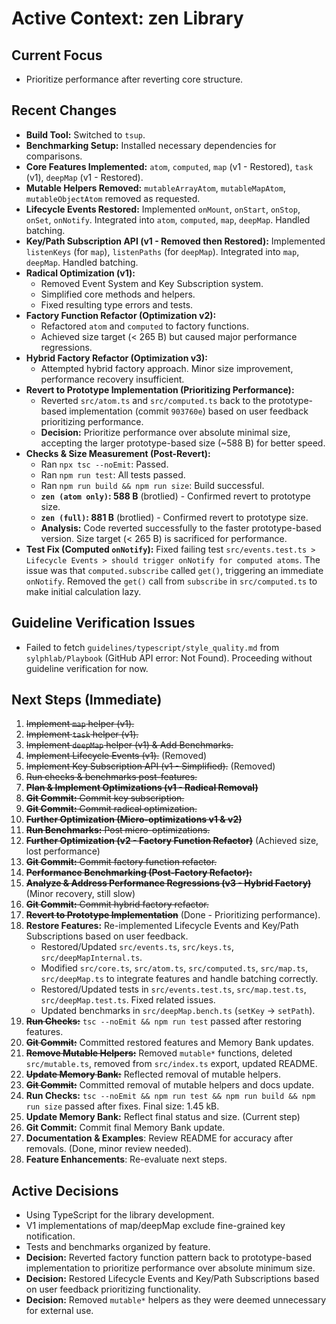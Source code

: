 # Active Context: zen Library

## Current Focus
- Prioritize performance after reverting core structure.

## Recent Changes
- **Build Tool:** Switched to `tsup`.
- **Benchmarking Setup:** Installed necessary dependencies for comparisons.
- **Core Features Implemented:** `atom`, `computed`, `map` (v1 - Restored), `task` (v1), `deepMap` (v1 - Restored).
- **Mutable Helpers Removed:** `mutableArrayAtom`, `mutableMapAtom`, `mutableObjectAtom` removed as requested.
- **Lifecycle Events Restored:** Implemented `onMount`, `onStart`, `onStop`, `onSet`, `onNotify`. Integrated into `atom`, `computed`, `map`, `deepMap`. Handled batching.
- **Key/Path Subscription API (v1 - Removed then Restored):** Implemented `listenKeys` (for `map`), `listenPaths` (for `deepMap`). Integrated into `map`, `deepMap`. Handled batching.
- **Radical Optimization (v1):**
    - Removed Event System and Key Subscription system.
    - Simplified core methods and helpers.
    - Fixed resulting type errors and tests.
- **Factory Function Refactor (Optimization v2):**
    - Refactored `atom` and `computed` to factory functions.
    - Achieved size target (< 265 B) but caused major performance regressions.
- **Hybrid Factory Refactor (Optimization v3):**
    - Attempted hybrid factory approach. Minor size improvement, performance recovery insufficient.
- **Revert to Prototype Implementation (Prioritizing Performance):**
    - Reverted `src/atom.ts` and `src/computed.ts` back to the prototype-based implementation (commit `903760e`) based on user feedback prioritizing performance.
    - **Decision:** Prioritize performance over absolute minimal size, accepting the larger prototype-based size (~588 B) for better speed.
- **Checks & Size Measurement (Post-Revert):**
    - Ran `npx tsc --noEmit`: Passed.
    - Ran `npm run test`: All tests passed.
    - Ran `npm run build && npm run size`: Build successful.
    - **`zen (atom only)`: 588 B** (brotlied) - Confirmed revert to prototype size.
    - **`zen (full)`: 881 B** (brotlied) - Confirmed revert to prototype size.
    - **Analysis:** Code reverted successfully to the faster prototype-based version. Size target (< 265 B) is sacrificed for performance.
- **Test Fix (Computed `onNotify`):** Fixed failing test `src/events.test.ts > Lifecycle Events > should trigger onNotify for computed atoms`. The issue was that `computed.subscribe` called `get()`, triggering an immediate `onNotify`. Removed the `get()` call from `subscribe` in `src/computed.ts` to make initial calculation lazy.

## Guideline Verification Issues
- Failed to fetch `guidelines/typescript/style_quality.md` from `sylphlab/Playbook` (GitHub API error: Not Found). Proceeding without guideline verification for now.

## Next Steps (Immediate)
1.  ~~Implement `map` helper (v1).~~
2.  ~~Implement `task` helper (v1).~~
3.  ~~Implement `deepMap` helper (v1) & Add Benchmarks.~~
4.  ~~Implement Lifecycle Events (v1).~~ (Removed)
5.  ~~Implement Key Subscription API (v1 - Simplified).~~ (Removed)
6.  ~~Run checks & benchmarks post-features.~~
7.  ~~**Plan & Implement Optimizations (v1 - Radical Removal)**~~
8.  ~~**Git Commit:** Commit key subscription.~~
9.  ~~**Git Commit:** Commit radical optimization.~~
10. ~~**Further Optimization (Micro-optimizations v1 & v2)**~~
11. ~~**Run Benchmarks:** Post micro-optimizations.~~
12. ~~**Further Optimization (v2 - Factory Function Refactor)**~~ (Achieved size, lost performance)
13. ~~**Git Commit:** Commit factory function refactor.~~
14. ~~**Performance Benchmarking (Post-Factory Refactor):**~~
15. ~~**Analyze & Address Performance Regressions (v3 - Hybrid Factory)**~~ (Minor recovery, still slow)
16. ~~**Git Commit:** Commit hybrid factory refactor.~~
17. ~~**Revert to Prototype Implementation**~~ (Done - Prioritizing performance).
18. **Restore Features:** Re-implemented Lifecycle Events and Key/Path Subscriptions based on user feedback.
    - Restored/Updated `src/events.ts`, `src/keys.ts`, `src/deepMapInternal.ts`.
    - Modified `src/core.ts`, `src/atom.ts`, `src/computed.ts`, `src/map.ts`, `src/deepMap.ts` to integrate features and handle batching correctly.
    - Restored/Updated tests in `src/events.test.ts`, `src/map.test.ts`, `src/deepMap.test.ts`. Fixed related issues.
    - Updated benchmarks in `src/deepMap.bench.ts` (`setKey` -> `setPath`).
19. ~~**Run Checks:**~~ `tsc --noEmit && npm run test` passed after restoring features.
20. ~~**Git Commit:**~~ Committed restored features and Memory Bank updates.
21. ~~**Remove Mutable Helpers:**~~ Removed `mutable*` functions, deleted `src/mutable.ts`, removed from `src/index.ts` export, updated README.
22. ~~**Update Memory Bank:**~~ Reflected removal of mutable helpers.
23. ~~**Git Commit:**~~ Committed removal of mutable helpers and docs update.
24. **Run Checks:** `tsc --noEmit && npm run test && npm run build && npm run size` passed after fixes. Final size: 1.45 kB.
25. **Update Memory Bank:** Reflect final status and size. (Current step)
26. **Git Commit:** Commit final Memory Bank update.
27. **Documentation & Examples**: Review README for accuracy after removals. (Done, minor review needed).
28. **Feature Enhancements**: Re-evaluate next steps.

## Active Decisions
- Using TypeScript for the library development.
- V1 implementations of map/deepMap exclude fine-grained key notification.
- Tests and benchmarks organized by feature.
- **Decision:** Reverted factory function pattern back to prototype-based implementation to prioritize performance over absolute minimum size.
- **Decision:** Restored Lifecycle Events and Key/Path Subscriptions based on user feedback prioritizing functionality.
- **Decision:** Removed `mutable*` helpers as they were deemed unnecessary for external use.
